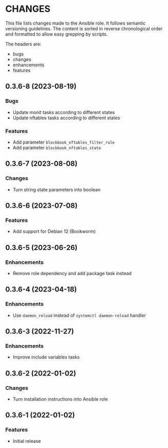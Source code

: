 # CHANGES

This file lists changes made to the Ansible role. It follows semantic versioning
guidelines. The content is sorted in reverse chronological order and formatted
to allow easy grepping by scripts.

The headers are:
- bugs
- changes
- enhancements
- features

## 0.3.6-8 (2023-08-19)

### Bugs

- Update monit tasks according to different states
- Update nftables tasks according to different states

### Features

- Add parameter `blockbook_nftables_filter_rule`
- Add parameter `blockbook_nftables_state`

## 0.3.6-7 (2023-08-08)

### Changes

- Turn string state parameters into boolean

## 0.3.6-6 (2023-07-08)

### Features

- Add support for Debian 12 (Bookworm)

## 0.3.6-5 (2023-06-26)

### Enhancements

- Remove role dependency and add package task instead

## 0.3.6-4 (2023-04-18)

### Enhancements

- Use `daemon_reload` instead of `systemctl daemon-reload` handler

## 0.3.6-3 (2022-11-27)

### Enhancements

- Improve include variables tasks

## 0.3.6-2 (2022-01-02)

### Changes

- Turn installation instructions into Ansible role

## 0.3.6-1 (2022-01-02)

### Features

- Initial release
